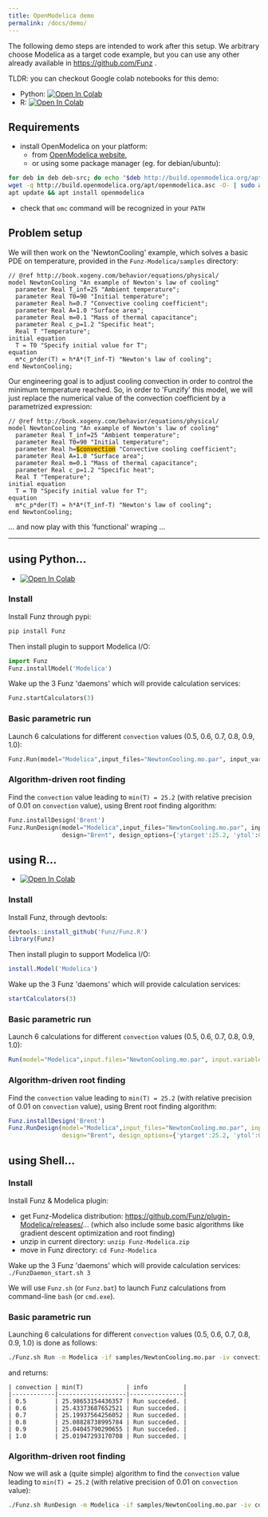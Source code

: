 ```yaml
---
title: OpenModelica demo
permalink: /docs/demo/
---
```


The following demo steps are intended to work after this setup. 
We arbitrary choose Modelica as a target code example, but you can use any other already available in https://github.com/Funz .

TLDR: you can checkout Google colab notebooks for this demo:

  * Python: [![Open In Colab](https://colab.research.google.com/assets/colab-badge.svg)](https://colab.research.google.com/github/Funz/funz.github.io/blob/master/docs/_docs/Funz_py_NewtonCooling.ipynb)
  * R: [![Open In Colab](https://colab.research.google.com/assets/colab-badge.svg)](https://colab.research.google.com/github/Funz/funz.github.io/blob/master/docs/_docs/Funz_R_NewtonCooling.ipynb)


## Requirements

  * install OpenModelica on your platform:
    * from [OpenModelica website](https://openmodelica.org), 
    * or using some package manager (eg. for debian/ubuntu): 
```bash
for deb in deb deb-src; do echo "$deb http://build.openmodelica.org/apt `lsb_release -cs` release"; done | sudo tee /etc/apt/sources.list.d/openmodelica.list
wget -q http://build.openmodelica.org/apt/openmodelica.asc -O- | sudo apt-key add -
apt update && apt install openmodelica
```
  * check that `omc` command will be recognized in your `PATH`


## Problem setup

We will then work on the 'NewtonCooling' example, which solves a basic PDE on temperature, provided in the `Funz-Modelica/samples` directory:
```
// @ref http://book.xogeny.com/behavior/equations/physical/
model NewtonCooling "An example of Newton's law of cooling"
  parameter Real T_inf=25 "Ambient temperature";
  parameter Real T0=90 "Initial temperature";
  parameter Real h=0.7 "Convective cooling coefficient";
  parameter Real A=1.0 "Surface area";
  parameter Real m=0.1 "Mass of thermal capacitance";
  parameter Real c_p=1.2 "Specific heat";
  Real T "Temperature";
initial equation
  T = T0 "Specify initial value for T";
equation
  m*c_p*der(T) = h*A*(T_inf-T) "Newton's law of cooling";
end NewtonCooling;
```
Our engineering goal is to adjust cooling convection in order to control the minimum temperature reached.
So, in order to 'Funzify' this model, we will just replace the numerical value of the convection coefficient by a parametrized expression:
<pre class="highlight"><code>// @ref http://book.xogeny.com/behavior/equations/physical/
model NewtonCooling "An example of Newton's law of cooling"
  parameter Real T_inf=25 "Ambient temperature";
  parameter Real T0=90 "Initial temperature";
  parameter Real h=<font style="background-color:rgb(255,200,0)">$convection</font> "Convective cooling coefficient";
  parameter Real A=1.0 "Surface area";
  parameter Real m=0.1 "Mass of thermal capacitance";
  parameter Real c_p=1.2 "Specific heat";
  Real T "Temperature";
initial equation
  T = T0 "Specify initial value for T";
equation
  m*c_p*der(T) = h*A*(T_inf-T) "Newton's law of cooling";
end NewtonCooling;
</code></pre>
... and now play with this 'functional' wraping ...

<hr/>


## using Python...

* [![Open In Colab](https://colab.research.google.com/assets/colab-badge.svg)](https://colab.research.google.com/github/Funz/funz.github.io/blob/master/docs/_docs/Funz_py_NewtonCooling.ipynb)

### Install

Install Funz through pypi:
```bash
pip install Funz
```

Then install plugin to support Modelica I/O:
```python
import Funz
Funz.installModel('Modelica')
```

Wake up the 3 Funz 'daemons' which will provide calculation services:
```python
Funz.startCalculators(3)
```


### Basic parametric run

Launch 6 calculations for different `convection` values (0.5, 0.6, 0.7, 0.8, 0.9, 1.0):
```python
Funz.Run(model="Modelica",input_files="NewtonCooling.mo.par", input_variables={'convection':[0.5,0.6,0.7,0.8,0.9,1.0]}, output_expressions="min(T)")
```

### Algorithm-driven root finding

Find the `convection` value leading to `min(T) = 25.2` (with relative precision of 0.01 on `convection` value), using Brent root finding algorithm:
```python
Funz.installDesign('Brent')
Funz.RunDesign(model="Modelica",input_files="NewtonCooling.mo.par", input_variables={'convection':"[0.5,1.0]"}, output_expressions="min(T)", 
               design="Brent", design_options={'ytarget':25.2, 'ytol':0.01})
```


## using R...

* [![Open In Colab](https://colab.research.google.com/assets/colab-badge.svg)](https://colab.research.google.com/github/Funz/funz.github.io/blob/master/docs/_docs/Funz_R_NewtonCooling.ipynb)

### Install

Install Funz, through devtools:
```r
devtools::install_github('Funz/Funz.R')
library(Funz)
```

Then install plugin to support Modelica I/O:
```r
install.Model('Modelica')
```

Wake up the 3 Funz 'daemons' which will provide calculation services:
```r
startCalculators(3)
```

### Basic parametric run

Launch 6 calculations for different `convection` values (0.5, 0.6, 0.7, 0.8, 0.9, 1.0):
```r
Run(model="Modelica",input.files="NewtonCooling.mo.par", input.variables=list(convection=c(0.5,0.6,0.7,0.8,0.9,1.0)), output.expressions="min(T)")
```

### Algorithm-driven root finding

Find the `convection` value leading to `min(T) = 25.2` (with relative precision of 0.01 on `convection` value), using Brent root finding algorithm:
```r
Funz.installDesign('Brent')
Funz.RunDesign(model="Modelica",input_files="NewtonCooling.mo.par", input_variables={'convection':"[0.5,1.0]"}, output_expressions="min(T)", 
               design="Brent", design_options={'ytarget':25.2, 'ytol':0.01})
```



## using Shell...

### Install

Install Funz & Modelica plugin:

  * get Funz-Modelica distribution: https://github.com/Funz/plugin-Modelica/releases/... (which also include some basic algorithms like gradient descent optimization and root finding)
  * unzip in current directory: `unzip Funz-Modelica.zip`
  * move in Funz directory: `cd Funz-Modelica`

Wake up the 3 Funz 'daemons' which will provide calculation services: `./FunzDaemon_start.sh 3`

We will use `Funz.sh` (or `Funz.bat`) to launch Funz calculations from command-line `bash` (or `cmd.exe`).

### Basic parametric run

Launching 6 calculations for different `convection` values (0.5, 0.6, 0.7, 0.8, 0.9, 1.0) is done as follows:
```bash
./Funz.sh Run -m Modelica -if samples/NewtonCooling.mo.par -iv convection=0.5,0.6,0.7,0.8,0.9,1.0 -oe "min(T)" -v 0 -pf "convection" "min(T)" "info"
```
and returns:
```
| convection | min(T)            | info          |
|------------|-------------------|---------------|
| 0.5        | 25.98653154436357 | Run succeded. |
| 0.6        | 25.43373687652521 | Run succeded. |
| 0.7        | 25.19937564256052 | Run succeded. |
| 0.8        | 25.08828738995784 | Run succeded. |
| 0.9        | 25.04045790290655 | Run succeded. |
| 1.0        | 25.01947293170708 | Run succeded. |
```

### Algorithm-driven root finding

Now we will ask a (quite simple) algorithm to find the `convection` value leading to `min(T) = 25.2` (with relative precision of 0.01 on `convection` value):
```bash
./Funz.sh RunDesign -m Modelica -if samples/NewtonCooling.mo.par -iv convection=[0.5,1.0] -oe "min(T)" -d Brent -do ytarget=25.2 ytol=0.01 -v 0
```


